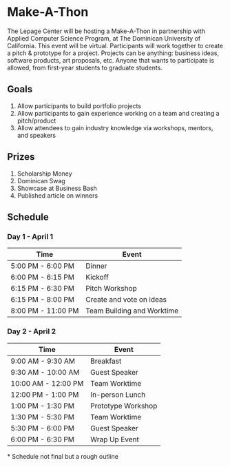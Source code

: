 # Make-A-Thon
The Lepage Center will be hosting a Make-A-Thon in partnership with Applied Computer Science Program, at The Dominican University of California. This event will be virtual. Participants will work together to create a pitch & prototype for a project. Projects can be anything: business ideas, software products, art proposals, etc. Anyone that wants to participate is allowed, from first-year students to graduate students. 

## Goals
1. Allow participants to build portfolio projects
2. Allow participants to gain experience working on a team and creating a pitch/product
3. Allow attendees to gain industry knowledge via workshops, mentors, and speakers

## Prizes
1. Scholarship Money
2. Dominican Swag
3. Showcase at Business Bash
4. Published article on winners

## Schedule
### Day 1 - April 1
| Time               | Event                      |
|--------------------|----------------------------|
| 5:00 PM - 6:00 PM  | Dinner                     |
| 6:00 PM - 6:15 PM  | Kickoff                    |
| 6:15 PM - 6:30 PM  | Pitch Workshop             |
| 6:15 PM - 8:00 PM  | Create and vote on ideas   |
| 8:00 PM - 11:00 PM | Team Building and Worktime |

### Day 2 - April 2
| Time                | Event              |
|---------------------|--------------------|
| 9:00 AM - 9:30 AM   | Breakfast          |
| 9:30 AM - 10:00 AM  | Guest Speaker      |
| 10:00 AM - 12:00 PM | Team Worktime      |
| 12:00 PM - 1:00 PM  | In-person Lunch    |
| 1:00 PM - 1:30 PM   | Prototype Workshop |
| 1:30 PM - 5:30 PM   | Team Worktime      |
| 5:30 PM - 6:00 PM   | Guest Speaker      |
| 6:00 PM - 6:30 PM   | Wrap Up Event      |

\* Schedule not final but a rough outline
